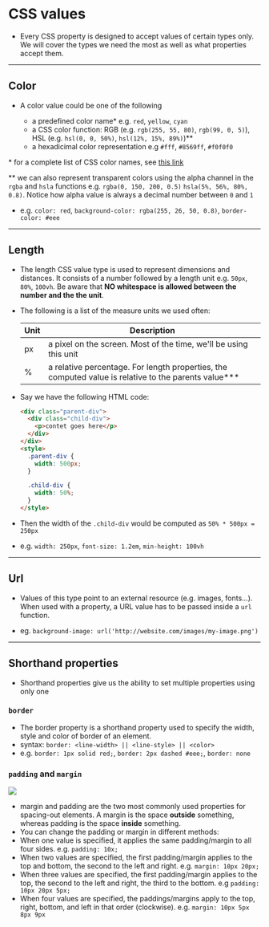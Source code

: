 # CSS values

* Every CSS property is designed to accept values of certain types only. We will cover the types we need the most as well as what properties accept them.

---

## Color

* A color value could be one of the following

  * a predefined color name* e.g. `red`, `yellow`, `cyan`
  * a CSS color function: RGB (e.g. `rgb(255, 55, 80)`, `rgb(99, 0, 5)`), HSL (e.g. `hsl(0, 0, 50%)`, `hsl(12%, 15%, 89%)`)**
  * a hexadicimal color representation e.g `#fff`, `#8569ff`, `#f0f0f0`

\* for a complete list of CSS color names, see [this link](https://developer.mozilla.org/en-US/docs/Web/CSS/color_value)

** we can also represent transparent colors using the alpha channel in the `rgba` and `hsla` functions e.g. `rgba(0, 150, 200, 0.5)` `hsla(5%, 56%, 80%, 0.8)`. Notice how alpha value is always a decimal number between `0` and `1`

* e.g. `color: red`, `background-color: rgba(255, 26, 50, 0.8)`, `border-color: #eee`

---

## Length

* The length CSS value type is used to represent dimensions and distances. It consists of a number followed by a length unit e.g. `50px`, `80%`, `100vh`. Be aware that **NO whitespace is allowed between the number and the the unit**.

* The following is a list of the measure units we used often:

  | Unit | Description |
  | --- | --- |
  | px | a pixel on the screen. Most of the time, we'll be using this unit |
  | % | a relative percentage. For length properties, the computed value is relative to the parents value*** |

*  Say we have the following HTML code:

    ```html
    <div class="parent-div">
      <div class="child-div">
        <p>contet goes here</p>
      </div>
    </div>
    <style>
      .parent-div {
        width: 500px;
      }

      .child-div {
        width: 50%;
      }
    </style>
    ```

* Then the width of the `.child-div` would be computed as `50% * 500px = 250px`

* e.g. `width: 250px`, `font-size: 1.2em`, `min-height: 100vh`

---

## Url

* Values of this type point to an external resource (e.g. images, fonts...). When used with a property, a URL value has to be passed inside a `url` function.

* eg. `background-image: url('http://website.com/images/my-image.png')`

---

## Shorthand properties

* Shorthand properties give us the ability to set multiple properties using only one

### `border`

* The border property is a shorthand property used to specify the width, style and color of border of an element.
* syntax: `border: <line-width> || <line-style> || <color>`
* e.g. `border: 1px solid red;`, `border: 2px dashed #eee;`, `border: none`

### `padding` and `margin`
![](http://blog.teamtreehouse.com/wp-content/uploads/2014/05/chrome-computed.png)
* margin and padding are the two most commonly used properties for spacing-out elements. A margin is the space **outside** something, whereas padding is the space **inside** something.
* You can change the padding or margin in different methods:
 * When one value is specified, it applies the same padding/margin to all four sides. e.g. `padding: 10x;`
 * When two values are specified, the first padding/margin applies to the top and bottom, the second to the left and right. e.g. `margin: 10px 20px;`
 * When three values are specified, the first padding/margin applies to the top, the second to the left and right, the third to the bottom. e.g `padding: 10px 20px 5px;`
 * When four values are specified, the paddings/margins apply to the top, right, bottom, and left in that order (clockwise). e.g. `margin: 10px 5px 8px 9px`
